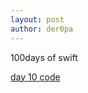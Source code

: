 ```yaml
---
layout: post
author: der0pa
---
```


100days of swift

[day 10 code ](https://github.com/der0pa/swift-code/blob/master/Sources/day10.swift)
